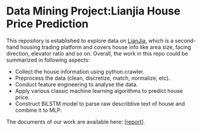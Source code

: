 # Data Mining Project:Lianjia House Price Prediction
This repository is established to explore data on [LianJia](https://sh.lianjia.com/), which is a second-hand housing trading platform and covers house info like area size, facing direction, elevator ratio and so on.
Overall, the work in this repo could be summarized in following aspects: 

- Collect the house information using python crawler. 
- Preprocess the data (clean, discretize, match, normalize, etc).
- Conduct feature engineering to analyse the data.
- Apply various classic machine learning algorithms to predict house price.
- Construct BiLSTM model to parse raw describtive text of house and combine it to MLP. 

The documents of our work are available here: [[report]](https://github.com/QingruZhang/Data-Mining-LianJia-HousePrice-Prediction-Project/blob/master/doc/report.pdf).

